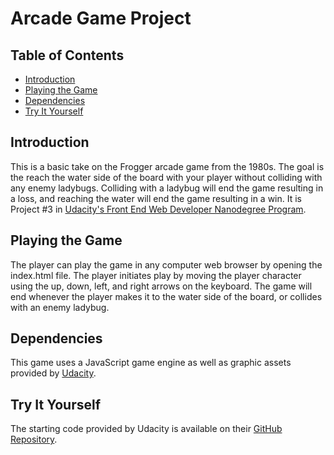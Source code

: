 # Arcade Game Project

## Table of Contents

* [Introduction](#introduction)
* [Playing the Game](#playing-the-game)
* [Dependencies](#dependencies)
* [Try It Yourself](#try-it-yourself)

## Introduction

This is a basic take on the Frogger arcade game from the 1980s.  The goal is the reach the water side of the board with your player without colliding with any enemy ladybugs.  Colliding with a ladybug will end the game resulting in a loss, and reaching the water will end the game resulting in a win.  It is Project #3 in [Udacity's Front End Web Developer Nanodegree Program](https://www.udacity.com/course/front-end-web-developer-nanodegree--nd001).

## Playing the Game

The player can play the game in any computer web browser by opening the index.html file.  The player initiates play by moving the player character using the up, down, left, and right arrows on the keyboard.  The game will end whenever the player makes it to the water side of the board, or collides with an enemy ladybug.

## Dependencies

This game uses a JavaScript game engine as well as graphic assets provided by  [Udacity](https://www.udacity.com/).

## Try It Yourself

The starting code provided by Udacity is available on their [GitHub Repository](https://github.com/udacity/frontend-nanodegree-arcade-game).